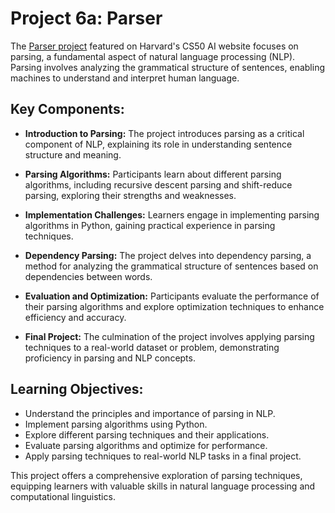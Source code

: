 # Project 6a: Parser

The [Parser project](https://cs50.harvard.edu/ai/2024/projects/6/parser/) featured on Harvard's CS50 AI website focuses on parsing, a fundamental aspect of natural language processing (NLP). Parsing involves analyzing the grammatical structure of sentences, enabling machines to understand and interpret human language.

## Key Components:

- **Introduction to Parsing:** The project introduces parsing as a critical component of NLP, explaining its role in understanding sentence structure and meaning.

- **Parsing Algorithms:** Participants learn about different parsing algorithms, including recursive descent parsing and shift-reduce parsing, exploring their strengths and weaknesses.

- **Implementation Challenges:** Learners engage in implementing parsing algorithms in Python, gaining practical experience in parsing techniques.

- **Dependency Parsing:** The project delves into dependency parsing, a method for analyzing the grammatical structure of sentences based on dependencies between words.

- **Evaluation and Optimization:** Participants evaluate the performance of their parsing algorithms and explore optimization techniques to enhance efficiency and accuracy.

- **Final Project:** The culmination of the project involves applying parsing techniques to a real-world dataset or problem, demonstrating proficiency in parsing and NLP concepts.

## Learning Objectives:

- Understand the principles and importance of parsing in NLP.
- Implement parsing algorithms using Python.
- Explore different parsing techniques and their applications.
- Evaluate parsing algorithms and optimize for performance.
- Apply parsing techniques to real-world NLP tasks in a final project.

This project offers a comprehensive exploration of parsing techniques, equipping learners with valuable skills in natural language processing and computational linguistics.

